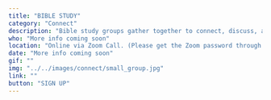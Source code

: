 ```yaml
---
title: "BIBLE STUDY"
category: "Connect"
description: "Bible study groups gather together to connect, discuss, and share ideas within circles of 4-7 people. While reading passages directly from the Bible, these groups not only learn more about God, but also grow closer to one another as a tight knit community."
who: "More info coming soon"
location: "Online via Zoom Call. (Please get the Zoom password through our Facebook group, weekly email newsletter, Instagram, or by emailing us)"
date: "More info coming soon"
gif: ""
img: "../../images/connect/small_group.jpg"
link: ""
button: "SIGN UP"
---
```

